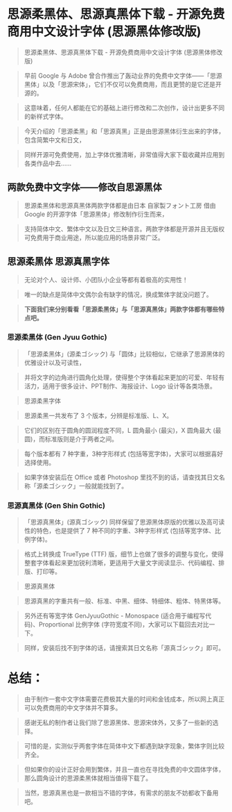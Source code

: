 # 思源柔黑体、思源真黑体下载 - 开源免费商用中文设计字体 (思源黑体修改版)

> 思源柔黑体、思源真黑体下载 - 开源免费商用中文设计字体 (思源黑体修改版)

> 早前 Google 与 Adobe 曾合作推出了轰动业界的免费中文字体——「思源黑体」以及「思源宋体」，它们不仅可以免费商用，而且更赞的是它还是开源的。

> 这意味着，任何人都能在它的基础上进行修改和二次创作，设计出更多不同的新样式字体。

> 今天介绍的「思源柔黑」和「思源真黑」正是由思源黑体衍生出来的字体，包含简繁中文和日文，

> 同样开源可免费使用，加上字体优雅清晰，非常值得大家下载收藏并应用到各类作品中去……

## 两款免费中文字体——修改自思源黑体 

> 思源柔黑体和思源真黑体两款字体都是由日本 自家製フォント工房 借由 Google 的开源字体「思源黑体」修改制作衍生而来，

> 支持简体中文、繁体中文以及日文三种语言。两款字体都是开源并且无版权可免费用于商业用途，所以能应用的场景非常广泛。

## 思源柔黑体 思源真黑字体

> 无论对个人、设计师、小团队小企业等都有着极高的实用性！

> 唯一的缺点是简体中文偶尔会有缺字的情况，换成繁体字就没问题了。

> **下面我们来分别看看「思源柔黑体」与「思源真黑体」两款字体都有哪些特点吧。**

### 思源柔黑体 (Gen Jyuu Gothic)

> 「思源柔黑体」(源柔ゴシック) 与「圆体」比较相似，它继承了思源黑体的优雅设计以及可读性，

> 并将文字的边角进行圆角化处理，使得整个字体看起来更加的可爱、年轻有活力，适用于很多设计、PPT制作、海报设计、Logo 设计等各类场景。

> 思源柔黑字体

> 思源柔黑一共发布了 3 个版本，分辨是标准版、L、X。

> 它们的区别在于圆角的圆润程度不同，L 圆角最小 (最尖)，X 圆角最大 (最圆)，而标准版则是介于两者之间。

> 每个版本都有 7 种字重，3种字形样式 (包括等宽字体)，大家可以根据喜好选择使用。

> 如果字体安装后在 Office 或者 Photoshop 里找不到的话，请查找其日文名称「源柔ゴシック」一般就能找到了。

### 思源真黑体 (Gen Shin Gothic)

> 「思源真黑体」(源真ゴシック) 同样保留了思源黑体原版的优雅以及高可读性的特色，也是提供了 7 种不同的字重、3种字形样式 (包括等宽字体、比例字体)。

> 格式上转换成 TrueType (TTF) 版，细节上也做了很多的调整与变化，使得整套字体看起来更加锐利清晰，更适用于大量文字阅读显示、代码编程、排版、打印等。

> 思源真黑体

> 思源真黑的字重共有一般、标准、中黑、细体、特细体、粗体、特黑体等。

> 另外还有等宽字体 GenJyuuGothic - Monospace (适合用于编程写代码)、Proportional 比例字体 (字符宽度不同)，大家可以下载回去对比一下。

> 同样，安装后找不到字体的话，请搜索其日文名称「源真ゴシック」即可。

# 总结：

> 由于制作一套中文字体需要花费极其大量的时间和金钱成本，所以网上真正可以免费商用的中文字体并不算多。

> 感谢无私的制作者让我们除了思源黑体、思源宋体外，又多了一些新的选择。

> 可惜的是，实测似乎两套字体在简体中文下都遇到缺字现象，繁体字则比较齐全。

> 但如果你的设计正好会用到繁体，并且一直也在寻找免费的中文圆体字体，那么圆角设计的思源柔黑体就相当值得下载了。

> 当然，思源真黑也是一款相当不错的字体，有需求的朋友不妨都收下备用吧。
